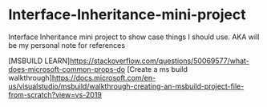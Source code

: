 # Interface-Inheritance-mini-project
Interface Inheritance mini project to show case things I should use. AKA will be my personal note for references

[MSBUILD LEARN]https://stackoverflow.com/questions/50069577/what-does-microsoft-common-props-do
[Create a ms build walkthrough]https://docs.microsoft.com/en-us/visualstudio/msbuild/walkthrough-creating-an-msbuild-project-file-from-scratch?view=vs-2019
